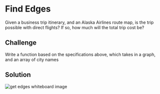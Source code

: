 # Find Edges
Given a business trip itinerary, and an Alaska Airlines route map, is the trip possible with direct flights? 
If so, how much will the total trip cost be?

## Challenge
Write a function based on the specifications above, which takes in a graph, and an array of city names

## Solution
 ![get edges whiteboard image](../../assets/<>.jpg)
